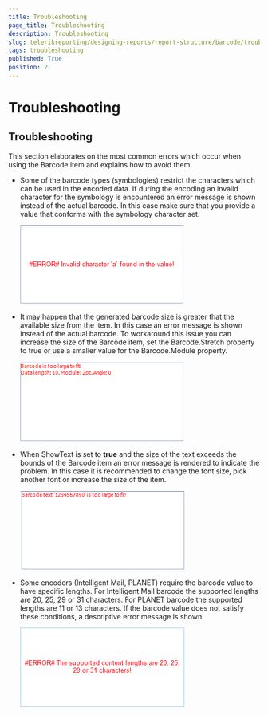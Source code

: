 ```yaml
---
title: Troubleshooting
page_title: Troubleshooting 
description: Troubleshooting
slug: telerikreporting/designing-reports/report-structure/barcode/troubleshooting
tags: troubleshooting
published: True
position: 2
---
```


# Troubleshooting

## Troubleshooting

This section elaborates on the most common errors which occur when using the Barcode item and explains how to avoid them.

* Some of the barcode types (symbologies) restrict the characters which can be used in the encoded data. If during the encoding an invalid character for the symbology is encountered an error message is shown instead of the actual barcode. In this case make sure that you provide a value that conforms with the symbology character set. 

  ![barcode-errors-invalid-value](images/Barcodes/barcode-errors-invalid-value.png)

* It may happen that the generated barcode size is greater that the available size from the item. In this case an error message is shown instead of the actual barcode. To workaround this issue you can increase the size of the Barcode item, set the Barcode.Stretch property to true or use a smaller value for the Barcode.Module property. 

  ![barcode-errors-large-size](images/Barcodes/barcode-errors-large-size.png)

* When ShowText is set to __true__ and the size of the text exceeds the bounds of the Barcode item an error message is rendered to indicate the problem. In this case it is recommended to change the font size, pick another font or increase the size of the item. 

  ![barcode-errors-large-text](images/Barcodes/barcode-errors-large-text.png)

* Some encoders (Intelligent Mail, PLANET) require the barcode value to have specific lengths. For Intelligent Mail barcode the supported lengths are 20, 25, 29 or 31 characters. For PLANET barcode the supported lengths are 11 or 13 characters. If the barcode value does not satisfy these conditions, a descriptive error message is shown. 

  ![barcode-errors-invalid-content-length](images/Barcodes/barcode-errors-invalid-content-length.png)
